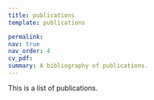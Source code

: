 ```yaml
---
title: publications 
template: publications

permalink:
nav: true
nav_order: 4
cv_pdf: 
summary: A bibliography of publications. 
---
```

This is a list of publications.

